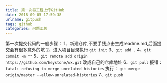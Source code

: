 ```yaml
---
title: 第一次将工程上传GitHub
date: 2018-09-05 17:59:38
urlname: gitpush
tags: github
categories: 问题汇总
---
```

第一次提交代码的一般步骤：
1、新建仓库,不要手残点击生成readme.md,后面提交会有很多意外的坑
2、进入项目目录执行 `git init`
3、`git add .`
4、`git commit -m ""`
5、`git remote add origin https://github.com/heystone/wx.git` 改成自己的仓库地址
6、`git pull`
报错：
`fatal: refusing to merge unrelated histories`
执行：
`git merge origin/master --allow-unrelated-histories`
7、`git push`